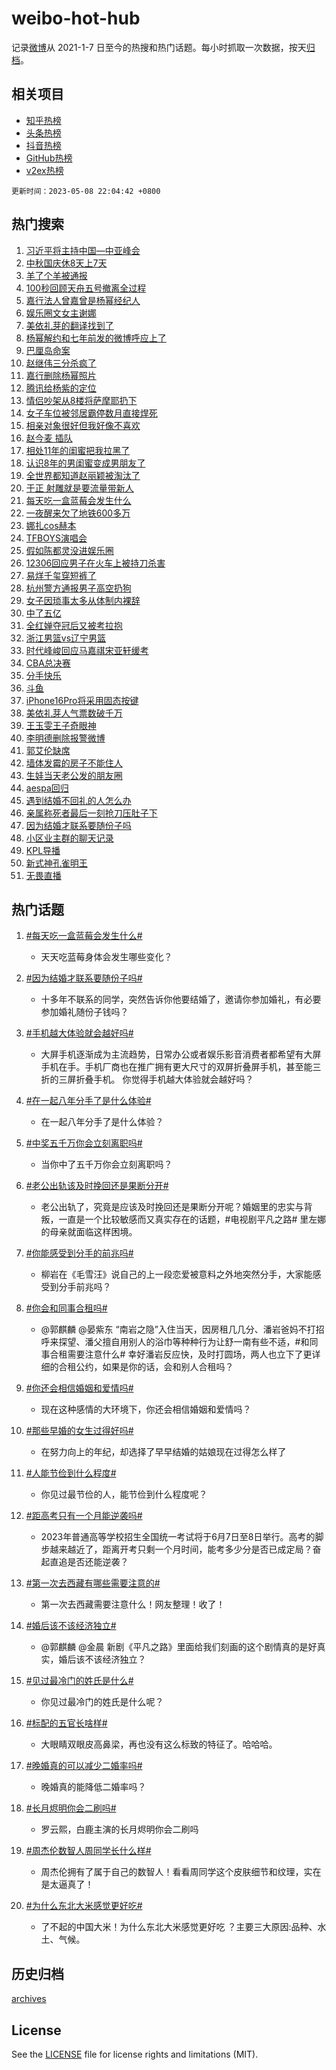 # weibo-hot-hub

记录[微博](https://www.weibo.com)从 2021-1-7 日至今的热搜和热门话题。每小时抓取一次数据，按天[归档](archives)。

## 相关项目

- [知乎热榜](https://github.com/lonnyzhang423/zhihu-hot-hub)
- [头条热榜](https://github.com/lonnyzhang423/toutiao-hot-hub)
- [抖音热榜](https://github.com/lonnyzhang423/douyin-hot-hub)
- [GitHub热榜](https://github.com/lonnyzhang423/github-hot-hub)
- [v2ex热榜](https://github.com/lonnyzhang423/v2ex-hot-hub)


`更新时间：2023-05-08 22:04:42 +0800`

## 热门搜索

1. [习近平将主持中国—中亚峰会](https://m.weibo.cn/search?containerid=100103type%3D1%26t%3D10%26q%3D%23%E4%B9%A0%E8%BF%91%E5%B9%B3%E5%B0%86%E4%B8%BB%E6%8C%81%E4%B8%AD%E5%9B%BD%E2%80%94%E4%B8%AD%E4%BA%9A%E5%B3%B0%E4%BC%9A%23&stream_entry_id=51&isnewpage=1&extparam=seat%3D1%26cate%3D10103%26pos%3D0%26stream_entry_id%3D51%26filter_type%3Drealtimehot%26c_type%3D51%26dgr%3D0%26display_time%3D1683554680%26pre_seqid%3D168355468048202718848&luicode=10000011&lfid=106003type%253D25%2526t%253D3%2526disable_hot%253D1%2526filter_type%253Drealtimehot)
1. [中秋国庆休8天上7天](https://m.weibo.cn/search?containerid=100103type%3D1%26t%3D10%26q%3D%23%E4%B8%AD%E7%A7%8B%E5%9B%BD%E5%BA%86%E4%BC%918%E5%A4%A9%E4%B8%8A7%E5%A4%A9%23&stream_entry_id=31&isnewpage=1&extparam=seat%3D1%26pos%3D0%26dgr%3D0%26filter_type%3Drealtimehot%26c_type%3D31%26q%3D%2523%25E4%25B8%25AD%25E7%25A7%258B%25E5%259B%25BD%25E5%25BA%2586%25E4%25BC%25918%25E5%25A4%25A9%25E4%25B8%258A7%25E5%25A4%25A9%2523%26cate%3D5001%26band_rank%3D1%26stream_entry_id%3D31%26lcate%3D5001%26realpos%3D1%26flag%3D2%26display_time%3D1683554680%26pre_seqid%3D168355468048202718848&luicode=10000011&lfid=106003type%253D25%2526t%253D3%2526disable_hot%253D1%2526filter_type%253Drealtimehot)
1. [羊了个羊被通报](https://m.weibo.cn/search?containerid=100103type%3D1%26t%3D10%26q%3D%23%E7%BE%8A%E4%BA%86%E4%B8%AA%E7%BE%8A%E8%A2%AB%E9%80%9A%E6%8A%A5%23&stream_entry_id=31&isnewpage=1&extparam=seat%3D1%26pos%3D1%26dgr%3D0%26filter_type%3Drealtimehot%26c_type%3D31%26q%3D%2523%25E7%25BE%258A%25E4%25BA%2586%25E4%25B8%25AA%25E7%25BE%258A%25E8%25A2%25AB%25E9%2580%259A%25E6%258A%25A5%2523%26cate%3D5001%26band_rank%3D2%26stream_entry_id%3D31%26lcate%3D5001%26realpos%3D2%26flag%3D2%26display_time%3D1683554680%26pre_seqid%3D168355468048202718848&luicode=10000011&lfid=106003type%253D25%2526t%253D3%2526disable_hot%253D1%2526filter_type%253Drealtimehot)
1. [100秒回顾天舟五号撤离全过程](https://m.weibo.cn/search?containerid=100103type%3D1%26t%3D10%26q%3D%23100%E7%A7%92%E5%9B%9E%E9%A1%BE%E5%A4%A9%E8%88%9F%E4%BA%94%E5%8F%B7%E6%92%A4%E7%A6%BB%E5%85%A8%E8%BF%87%E7%A8%8B%23&stream_entry_id=31&isnewpage=1&extparam=seat%3D1%26pos%3D2%26dgr%3D0%26filter_type%3Drealtimehot%26c_type%3D31%26q%3D%2523100%25E7%25A7%2592%25E5%259B%259E%25E9%25A1%25BE%25E5%25A4%25A9%25E8%2588%259F%25E4%25BA%2594%25E5%258F%25B7%25E6%2592%25A4%25E7%25A6%25BB%25E5%2585%25A8%25E8%25BF%2587%25E7%25A8%258B%2523%26cate%3D5001%26band_rank%3D3%26stream_entry_id%3D31%26lcate%3D5001%26realpos%3D3%26flag%3D0%26display_time%3D1683554680%26pre_seqid%3D168355468048202718848&luicode=10000011&lfid=106003type%253D25%2526t%253D3%2526disable_hot%253D1%2526filter_type%253Drealtimehot)
1. [嘉行法人曾嘉曾是杨幂经纪人](https://m.weibo.cn/search?containerid=100103type%3D1%26t%3D10%26q%3D%23%E5%98%89%E8%A1%8C%E6%B3%95%E4%BA%BA%E6%9B%BE%E5%98%89%E6%9B%BE%E6%98%AF%E6%9D%A8%E5%B9%82%E7%BB%8F%E7%BA%AA%E4%BA%BA%23&stream_entry_id=31&isnewpage=1&extparam=seat%3D1%26pos%3D3%26dgr%3D0%26filter_type%3Drealtimehot%26c_type%3D31%26q%3D%2523%25E5%2598%2589%25E8%25A1%258C%25E6%25B3%2595%25E4%25BA%25BA%25E6%259B%25BE%25E5%2598%2589%25E6%259B%25BE%25E6%2598%25AF%25E6%259D%25A8%25E5%25B9%2582%25E7%25BB%258F%25E7%25BA%25AA%25E4%25BA%25BA%2523%26cate%3D5001%26band_rank%3D4%26stream_entry_id%3D31%26lcate%3D5001%26realpos%3D4%26flag%3D1%26display_time%3D1683554680%26pre_seqid%3D168355468048202718848&luicode=10000011&lfid=106003type%253D25%2526t%253D3%2526disable_hot%253D1%2526filter_type%253Drealtimehot)
1. [娱乐圈文女主谢娜](https://m.weibo.cn/search?containerid=100103type%3D1%26t%3D10%26q%3D%23%E5%A8%B1%E4%B9%90%E5%9C%88%E6%96%87%E5%A5%B3%E4%B8%BB%E8%B0%A2%E5%A8%9C%23&stream_entry_id=31&isnewpage=1&extparam=seat%3D1%26pos%3D4%26dgr%3D0%26filter_type%3Drealtimehot%26c_type%3D31%26q%3D%2523%25E5%25A8%25B1%25E4%25B9%2590%25E5%259C%2588%25E6%2596%2587%25E5%25A5%25B3%25E4%25B8%25BB%25E8%25B0%25A2%25E5%25A8%259C%2523%26cate%3D5001%26band_rank%3D5%26stream_entry_id%3D31%26lcate%3D5001%26realpos%3D5%26flag%3D1%26display_time%3D1683554680%26pre_seqid%3D168355468048202718848&luicode=10000011&lfid=106003type%253D25%2526t%253D3%2526disable_hot%253D1%2526filter_type%253Drealtimehot)
1. [美依礼芽的翻译找到了](https://m.weibo.cn/search?containerid=100103type%3D1%26t%3D10%26q%3D%23%E7%BE%8E%E4%BE%9D%E7%A4%BC%E8%8A%BD%E7%9A%84%E7%BF%BB%E8%AF%91%E6%89%BE%E5%88%B0%E4%BA%86%23&stream_entry_id=31&isnewpage=1&extparam=seat%3D1%26pos%3D5%26dgr%3D0%26filter_type%3Drealtimehot%26c_type%3D31%26q%3D%2523%25E7%25BE%258E%25E4%25BE%259D%25E7%25A4%25BC%25E8%258A%25BD%25E7%259A%2584%25E7%25BF%25BB%25E8%25AF%2591%25E6%2589%25BE%25E5%2588%25B0%25E4%25BA%2586%2523%26cate%3D5001%26band_rank%3D6%26stream_entry_id%3D31%26lcate%3D5001%26realpos%3D6%26flag%3D2%26display_time%3D1683554680%26pre_seqid%3D168355468048202718848&luicode=10000011&lfid=106003type%253D25%2526t%253D3%2526disable_hot%253D1%2526filter_type%253Drealtimehot)
1. [杨幂解约和七年前发的微博呼应上了](https://m.weibo.cn/search?containerid=100103type%3D1%26t%3D10%26q%3D%23%E6%9D%A8%E5%B9%82%E8%A7%A3%E7%BA%A6%E5%92%8C%E4%B8%83%E5%B9%B4%E5%89%8D%E5%8F%91%E7%9A%84%E5%BE%AE%E5%8D%9A%E5%91%BC%E5%BA%94%E4%B8%8A%E4%BA%86%23&stream_entry_id=31&isnewpage=1&extparam=seat%3D1%26pos%3D6%26dgr%3D0%26filter_type%3Drealtimehot%26c_type%3D31%26q%3D%2523%25E6%259D%25A8%25E5%25B9%2582%25E8%25A7%25A3%25E7%25BA%25A6%25E5%2592%258C%25E4%25B8%2583%25E5%25B9%25B4%25E5%2589%258D%25E5%258F%2591%25E7%259A%2584%25E5%25BE%25AE%25E5%258D%259A%25E5%2591%25BC%25E5%25BA%2594%25E4%25B8%258A%25E4%25BA%2586%2523%26cate%3D5001%26band_rank%3D7%26stream_entry_id%3D31%26lcate%3D5001%26realpos%3D7%26flag%3D16%26display_time%3D1683554680%26pre_seqid%3D168355468048202718848&luicode=10000011&lfid=106003type%253D25%2526t%253D3%2526disable_hot%253D1%2526filter_type%253Drealtimehot)
1. [巴厘岛命案](https://m.weibo.cn/search?containerid=100103type%3D1%26t%3D10%26q%3D%E5%B7%B4%E5%8E%98%E5%B2%9B%E5%91%BD%E6%A1%88&stream_entry_id=31&isnewpage=1&extparam=seat%3D1%26pos%3D7%26dgr%3D0%26filter_type%3Drealtimehot%26c_type%3D31%26q%3D%25E5%25B7%25B4%25E5%258E%2598%25E5%25B2%259B%25E5%2591%25BD%25E6%25A1%2588%26cate%3D5001%26band_rank%3D8%26stream_entry_id%3D31%26lcate%3D5001%26realpos%3D8%26flag%3D0%26display_time%3D1683554680%26pre_seqid%3D168355468048202718848&luicode=10000011&lfid=106003type%253D25%2526t%253D3%2526disable_hot%253D1%2526filter_type%253Drealtimehot)
1. [赵继伟三分杀疯了](https://m.weibo.cn/search?containerid=100103type%3D1%26t%3D10%26q%3D%E8%B5%B5%E7%BB%A7%E4%BC%9F%E4%B8%89%E5%88%86%E6%9D%80%E7%96%AF%E4%BA%86&stream_entry_id=31&isnewpage=1&extparam=seat%3D1%26pos%3D8%26dgr%3D0%26filter_type%3Drealtimehot%26c_type%3D31%26q%3D%25E8%25B5%25B5%25E7%25BB%25A7%25E4%25BC%259F%25E4%25B8%2589%25E5%2588%2586%25E6%259D%2580%25E7%2596%25AF%25E4%25BA%2586%26cate%3D5001%26band_rank%3D9%26stream_entry_id%3D31%26lcate%3D5001%26realpos%3D9%26flag%3D1%26display_time%3D1683554680%26pre_seqid%3D168355468048202718848&luicode=10000011&lfid=106003type%253D25%2526t%253D3%2526disable_hot%253D1%2526filter_type%253Drealtimehot)
1. [嘉行删除杨幂照片](https://m.weibo.cn/search?containerid=100103type%3D1%26t%3D10%26q%3D%23%E5%98%89%E8%A1%8C%E5%88%A0%E9%99%A4%E6%9D%A8%E5%B9%82%E7%85%A7%E7%89%87%23&stream_entry_id=31&isnewpage=1&extparam=seat%3D1%26pos%3D9%26dgr%3D0%26filter_type%3Drealtimehot%26c_type%3D31%26q%3D%2523%25E5%2598%2589%25E8%25A1%258C%25E5%2588%25A0%25E9%2599%25A4%25E6%259D%25A8%25E5%25B9%2582%25E7%2585%25A7%25E7%2589%2587%2523%26cate%3D5001%26band_rank%3D10%26stream_entry_id%3D31%26lcate%3D5001%26realpos%3D10%26flag%3D2%26display_time%3D1683554680%26pre_seqid%3D168355468048202718848&luicode=10000011&lfid=106003type%253D25%2526t%253D3%2526disable_hot%253D1%2526filter_type%253Drealtimehot)
1. [腾讯给杨紫的定位](https://m.weibo.cn/search?containerid=100103type%3D1%26t%3D10%26q%3D%23%E8%85%BE%E8%AE%AF%E7%BB%99%E6%9D%A8%E7%B4%AB%E7%9A%84%E5%AE%9A%E4%BD%8D%23&stream_entry_id=31&isnewpage=1&extparam=seat%3D1%26pos%3D10%26dgr%3D0%26filter_type%3Drealtimehot%26c_type%3D31%26q%3D%2523%25E8%2585%25BE%25E8%25AE%25AF%25E7%25BB%2599%25E6%259D%25A8%25E7%25B4%25AB%25E7%259A%2584%25E5%25AE%259A%25E4%25BD%258D%2523%26cate%3D5001%26band_rank%3D11%26stream_entry_id%3D31%26lcate%3D5001%26realpos%3D11%26flag%3D2%26display_time%3D1683554680%26pre_seqid%3D168355468048202718848&luicode=10000011&lfid=106003type%253D25%2526t%253D3%2526disable_hot%253D1%2526filter_type%253Drealtimehot)
1. [情侣吵架从8楼将萨摩耶扔下](https://m.weibo.cn/search?containerid=100103type%3D1%26t%3D10%26q%3D%23%E6%83%85%E4%BE%A3%E5%90%B5%E6%9E%B6%E4%BB%8E8%E6%A5%BC%E5%B0%86%E8%90%A8%E6%91%A9%E8%80%B6%E6%89%94%E4%B8%8B%23&stream_entry_id=31&isnewpage=1&extparam=seat%3D1%26pos%3D11%26dgr%3D0%26filter_type%3Drealtimehot%26c_type%3D31%26q%3D%2523%25E6%2583%2585%25E4%25BE%25A3%25E5%2590%25B5%25E6%259E%25B6%25E4%25BB%258E8%25E6%25A5%25BC%25E5%25B0%2586%25E8%2590%25A8%25E6%2591%25A9%25E8%2580%25B6%25E6%2589%2594%25E4%25B8%258B%2523%26cate%3D5001%26band_rank%3D12%26stream_entry_id%3D31%26lcate%3D5001%26realpos%3D12%26flag%3D0%26display_time%3D1683554680%26pre_seqid%3D168355468048202718848&luicode=10000011&lfid=106003type%253D25%2526t%253D3%2526disable_hot%253D1%2526filter_type%253Drealtimehot)
1. [女子车位被邻居霸停数月直接焊死](https://m.weibo.cn/search?containerid=100103type%3D1%26t%3D10%26q%3D%23%E5%A5%B3%E5%AD%90%E8%BD%A6%E4%BD%8D%E8%A2%AB%E9%82%BB%E5%B1%85%E9%9C%B8%E5%81%9C%E6%95%B0%E6%9C%88%E7%9B%B4%E6%8E%A5%E7%84%8A%E6%AD%BB%23&stream_entry_id=31&isnewpage=1&extparam=seat%3D1%26pos%3D12%26dgr%3D0%26filter_type%3Drealtimehot%26c_type%3D31%26q%3D%2523%25E5%25A5%25B3%25E5%25AD%2590%25E8%25BD%25A6%25E4%25BD%258D%25E8%25A2%25AB%25E9%2582%25BB%25E5%25B1%2585%25E9%259C%25B8%25E5%2581%259C%25E6%2595%25B0%25E6%259C%2588%25E7%259B%25B4%25E6%258E%25A5%25E7%2584%258A%25E6%25AD%25BB%2523%26cate%3D5001%26band_rank%3D13%26stream_entry_id%3D31%26lcate%3D5001%26realpos%3D13%26flag%3D1%26display_time%3D1683554680%26pre_seqid%3D168355468048202718848&luicode=10000011&lfid=106003type%253D25%2526t%253D3%2526disable_hot%253D1%2526filter_type%253Drealtimehot)
1. [相亲对象很好但我好像不喜欢](https://m.weibo.cn/search?containerid=100103type%3D1%26t%3D10%26q%3D%23%E7%9B%B8%E4%BA%B2%E5%AF%B9%E8%B1%A1%E5%BE%88%E5%A5%BD%E4%BD%86%E6%88%91%E5%A5%BD%E5%83%8F%E4%B8%8D%E5%96%9C%E6%AC%A2%23&stream_entry_id=31&isnewpage=1&extparam=seat%3D1%26pos%3D13%26dgr%3D0%26filter_type%3Drealtimehot%26c_type%3D31%26q%3D%2523%25E7%259B%25B8%25E4%25BA%25B2%25E5%25AF%25B9%25E8%25B1%25A1%25E5%25BE%2588%25E5%25A5%25BD%25E4%25BD%2586%25E6%2588%2591%25E5%25A5%25BD%25E5%2583%258F%25E4%25B8%258D%25E5%2596%259C%25E6%25AC%25A2%2523%26cate%3D5001%26band_rank%3D14%26stream_entry_id%3D31%26lcate%3D5001%26realpos%3D14%26flag%3D1%26display_time%3D1683554680%26pre_seqid%3D168355468048202718848&luicode=10000011&lfid=106003type%253D25%2526t%253D3%2526disable_hot%253D1%2526filter_type%253Drealtimehot)
1. [赵今麦 插队](https://m.weibo.cn/search?containerid=100103type%3D1%26t%3D10%26q%3D%E8%B5%B5%E4%BB%8A%E9%BA%A6+%E6%8F%92%E9%98%9F&stream_entry_id=31&isnewpage=1&extparam=seat%3D1%26pos%3D14%26dgr%3D0%26filter_type%3Drealtimehot%26c_type%3D31%26q%3D%25E8%25B5%25B5%25E4%25BB%258A%25E9%25BA%25A6%2520%25E6%258F%2592%25E9%2598%259F%26cate%3D5001%26band_rank%3D15%26stream_entry_id%3D31%26lcate%3D5001%26realpos%3D15%26flag%3D0%26display_time%3D1683554680%26pre_seqid%3D168355468048202718848&luicode=10000011&lfid=106003type%253D25%2526t%253D3%2526disable_hot%253D1%2526filter_type%253Drealtimehot)
1. [相处11年的闺蜜把我拉黑了](https://m.weibo.cn/search?containerid=100103type%3D1%26t%3D10%26q%3D%23%E7%9B%B8%E5%A4%8411%E5%B9%B4%E7%9A%84%E9%97%BA%E8%9C%9C%E6%8A%8A%E6%88%91%E6%8B%89%E9%BB%91%E4%BA%86%23&stream_entry_id=31&isnewpage=1&extparam=seat%3D1%26pos%3D15%26dgr%3D0%26filter_type%3Drealtimehot%26c_type%3D31%26q%3D%2523%25E7%259B%25B8%25E5%25A4%258411%25E5%25B9%25B4%25E7%259A%2584%25E9%2597%25BA%25E8%259C%259C%25E6%258A%258A%25E6%2588%2591%25E6%258B%2589%25E9%25BB%2591%25E4%25BA%2586%2523%26cate%3D5001%26band_rank%3D16%26stream_entry_id%3D31%26lcate%3D5001%26realpos%3D16%26flag%3D0%26display_time%3D1683554680%26pre_seqid%3D168355468048202718848&luicode=10000011&lfid=106003type%253D25%2526t%253D3%2526disable_hot%253D1%2526filter_type%253Drealtimehot)
1. [认识8年的男闺蜜变成男朋友了](https://m.weibo.cn/search?containerid=100103type%3D1%26t%3D10%26q%3D%23%E8%AE%A4%E8%AF%868%E5%B9%B4%E7%9A%84%E7%94%B7%E9%97%BA%E8%9C%9C%E5%8F%98%E6%88%90%E7%94%B7%E6%9C%8B%E5%8F%8B%E4%BA%86%23&stream_entry_id=31&isnewpage=1&extparam=seat%3D1%26pos%3D16%26dgr%3D0%26filter_type%3Drealtimehot%26c_type%3D31%26q%3D%2523%25E8%25AE%25A4%25E8%25AF%25868%25E5%25B9%25B4%25E7%259A%2584%25E7%2594%25B7%25E9%2597%25BA%25E8%259C%259C%25E5%258F%2598%25E6%2588%2590%25E7%2594%25B7%25E6%259C%258B%25E5%258F%258B%25E4%25BA%2586%2523%26cate%3D5001%26band_rank%3D17%26stream_entry_id%3D31%26lcate%3D5001%26realpos%3D17%26flag%3D1%26display_time%3D1683554680%26pre_seqid%3D168355468048202718848&luicode=10000011&lfid=106003type%253D25%2526t%253D3%2526disable_hot%253D1%2526filter_type%253Drealtimehot)
1. [全世界都知道赵丽颖被淘汰了](https://m.weibo.cn/search?containerid=100103type%3D1%26t%3D10%26q%3D%23%E5%85%A8%E4%B8%96%E7%95%8C%E9%83%BD%E7%9F%A5%E9%81%93%E8%B5%B5%E4%B8%BD%E9%A2%96%E8%A2%AB%E6%B7%98%E6%B1%B0%E4%BA%86%23&stream_entry_id=31&isnewpage=1&extparam=seat%3D1%26pos%3D17%26dgr%3D0%26filter_type%3Drealtimehot%26c_type%3D31%26q%3D%2523%25E5%2585%25A8%25E4%25B8%2596%25E7%2595%258C%25E9%2583%25BD%25E7%259F%25A5%25E9%2581%2593%25E8%25B5%25B5%25E4%25B8%25BD%25E9%25A2%2596%25E8%25A2%25AB%25E6%25B7%2598%25E6%25B1%25B0%25E4%25BA%2586%2523%26cate%3D5001%26band_rank%3D18%26stream_entry_id%3D31%26lcate%3D5001%26realpos%3D18%26flag%3D0%26display_time%3D1683554680%26pre_seqid%3D168355468048202718848&luicode=10000011&lfid=106003type%253D25%2526t%253D3%2526disable_hot%253D1%2526filter_type%253Drealtimehot)
1. [于正 射雕就是要流量带新人](https://m.weibo.cn/search?containerid=100103type%3D1%26t%3D10%26q%3D%E4%BA%8E%E6%AD%A3+%E5%B0%84%E9%9B%95%E5%B0%B1%E6%98%AF%E8%A6%81%E6%B5%81%E9%87%8F%E5%B8%A6%E6%96%B0%E4%BA%BA&stream_entry_id=31&isnewpage=1&extparam=seat%3D1%26pos%3D18%26dgr%3D0%26filter_type%3Drealtimehot%26c_type%3D31%26q%3D%25E4%25BA%258E%25E6%25AD%25A3%2520%25E5%25B0%2584%25E9%259B%2595%25E5%25B0%25B1%25E6%2598%25AF%25E8%25A6%2581%25E6%25B5%2581%25E9%2587%258F%25E5%25B8%25A6%25E6%2596%25B0%25E4%25BA%25BA%26cate%3D5001%26band_rank%3D19%26stream_entry_id%3D31%26lcate%3D5001%26realpos%3D19%26flag%3D0%26display_time%3D1683554680%26pre_seqid%3D168355468048202718848&luicode=10000011&lfid=106003type%253D25%2526t%253D3%2526disable_hot%253D1%2526filter_type%253Drealtimehot)
1. [每天吃一盒蓝莓会发生什么](https://m.weibo.cn/search?containerid=100103type%3D1%26t%3D10%26q%3D%23%E6%AF%8F%E5%A4%A9%E5%90%83%E4%B8%80%E7%9B%92%E8%93%9D%E8%8E%93%E4%BC%9A%E5%8F%91%E7%94%9F%E4%BB%80%E4%B9%88%23&stream_entry_id=31&isnewpage=1&extparam=seat%3D1%26pos%3D19%26dgr%3D0%26filter_type%3Drealtimehot%26c_type%3D31%26q%3D%2523%25E6%25AF%258F%25E5%25A4%25A9%25E5%2590%2583%25E4%25B8%2580%25E7%259B%2592%25E8%2593%259D%25E8%258E%2593%25E4%25BC%259A%25E5%258F%2591%25E7%2594%259F%25E4%25BB%2580%25E4%25B9%2588%2523%26cate%3D5001%26band_rank%3D20%26stream_entry_id%3D31%26lcate%3D5001%26realpos%3D20%26flag%3D0%26display_time%3D1683554680%26pre_seqid%3D168355468048202718848&luicode=10000011&lfid=106003type%253D25%2526t%253D3%2526disable_hot%253D1%2526filter_type%253Drealtimehot)
1. [一夜醒来欠了地铁600多万](https://m.weibo.cn/search?containerid=100103type%3D1%26t%3D10%26q%3D%23%E4%B8%80%E5%A4%9C%E9%86%92%E6%9D%A5%E6%AC%A0%E4%BA%86%E5%9C%B0%E9%93%81600%E5%A4%9A%E4%B8%87%23&stream_entry_id=31&isnewpage=1&extparam=seat%3D1%26pos%3D20%26dgr%3D0%26filter_type%3Drealtimehot%26c_type%3D31%26q%3D%2523%25E4%25B8%2580%25E5%25A4%259C%25E9%2586%2592%25E6%259D%25A5%25E6%25AC%25A0%25E4%25BA%2586%25E5%259C%25B0%25E9%2593%2581600%25E5%25A4%259A%25E4%25B8%2587%2523%26cate%3D5001%26band_rank%3D21%26stream_entry_id%3D31%26lcate%3D5001%26realpos%3D21%26flag%3D1%26display_time%3D1683554680%26pre_seqid%3D168355468048202718848&luicode=10000011&lfid=106003type%253D25%2526t%253D3%2526disable_hot%253D1%2526filter_type%253Drealtimehot)
1. [娜扎cos赫本](https://m.weibo.cn/search?containerid=100103type%3D1%26t%3D10%26q%3D%23%E5%A8%9C%E6%89%8Ecos%E8%B5%AB%E6%9C%AC%23&stream_entry_id=31&isnewpage=1&extparam=seat%3D1%26pos%3D21%26dgr%3D0%26filter_type%3Drealtimehot%26c_type%3D31%26q%3D%2523%25E5%25A8%259C%25E6%2589%258Ecos%25E8%25B5%25AB%25E6%259C%25AC%2523%26cate%3D5001%26band_rank%3D22%26stream_entry_id%3D31%26lcate%3D5001%26realpos%3D22%26flag%3D1%26display_time%3D1683554680%26pre_seqid%3D168355468048202718848&luicode=10000011&lfid=106003type%253D25%2526t%253D3%2526disable_hot%253D1%2526filter_type%253Drealtimehot)
1. [TFBOYS演唱会](https://m.weibo.cn/search?containerid=100103type%3D1%26t%3D10%26q%3DTFBOYS%E6%BC%94%E5%94%B1%E4%BC%9A&stream_entry_id=31&isnewpage=1&extparam=seat%3D1%26pos%3D22%26dgr%3D0%26filter_type%3Drealtimehot%26c_type%3D31%26q%3DTFBOYS%25E6%25BC%2594%25E5%2594%25B1%25E4%25BC%259A%26cate%3D5001%26band_rank%3D23%26stream_entry_id%3D31%26lcate%3D5001%26realpos%3D23%26flag%3D0%26display_time%3D1683554680%26pre_seqid%3D168355468048202718848&luicode=10000011&lfid=106003type%253D25%2526t%253D3%2526disable_hot%253D1%2526filter_type%253Drealtimehot)
1. [假如陈都灵没进娱乐圈](https://m.weibo.cn/search?containerid=100103type%3D1%26t%3D10%26q%3D%23%E5%81%87%E5%A6%82%E9%99%88%E9%83%BD%E7%81%B5%E6%B2%A1%E8%BF%9B%E5%A8%B1%E4%B9%90%E5%9C%88%23&stream_entry_id=31&isnewpage=1&extparam=seat%3D1%26pos%3D23%26dgr%3D0%26filter_type%3Drealtimehot%26c_type%3D31%26q%3D%2523%25E5%2581%2587%25E5%25A6%2582%25E9%2599%2588%25E9%2583%25BD%25E7%2581%25B5%25E6%25B2%25A1%25E8%25BF%259B%25E5%25A8%25B1%25E4%25B9%2590%25E5%259C%2588%2523%26cate%3D5001%26band_rank%3D24%26stream_entry_id%3D31%26lcate%3D5001%26realpos%3D24%26flag%3D1%26display_time%3D1683554680%26pre_seqid%3D168355468048202718848&luicode=10000011&lfid=106003type%253D25%2526t%253D3%2526disable_hot%253D1%2526filter_type%253Drealtimehot)
1. [12306回应男子在火车上被持刀杀害](https://m.weibo.cn/search?containerid=100103type%3D1%26t%3D10%26q%3D%2312306%E5%9B%9E%E5%BA%94%E7%94%B7%E5%AD%90%E5%9C%A8%E7%81%AB%E8%BD%A6%E4%B8%8A%E8%A2%AB%E6%8C%81%E5%88%80%E6%9D%80%E5%AE%B3%23&stream_entry_id=31&isnewpage=1&extparam=seat%3D1%26pos%3D24%26dgr%3D0%26filter_type%3Drealtimehot%26c_type%3D31%26q%3D%252312306%25E5%259B%259E%25E5%25BA%2594%25E7%2594%25B7%25E5%25AD%2590%25E5%259C%25A8%25E7%2581%25AB%25E8%25BD%25A6%25E4%25B8%258A%25E8%25A2%25AB%25E6%258C%2581%25E5%2588%2580%25E6%259D%2580%25E5%25AE%25B3%2523%26cate%3D5001%26band_rank%3D25%26stream_entry_id%3D31%26lcate%3D5001%26realpos%3D25%26flag%3D0%26display_time%3D1683554680%26pre_seqid%3D168355468048202718848&luicode=10000011&lfid=106003type%253D25%2526t%253D3%2526disable_hot%253D1%2526filter_type%253Drealtimehot)
1. [易烊千玺穿短裤了](https://m.weibo.cn/search?containerid=100103type%3D1%26t%3D10%26q%3D%23%E6%98%93%E7%83%8A%E5%8D%83%E7%8E%BA%E7%A9%BF%E7%9F%AD%E8%A3%A4%E4%BA%86%23&stream_entry_id=31&isnewpage=1&extparam=seat%3D1%26pos%3D25%26dgr%3D0%26filter_type%3Drealtimehot%26c_type%3D31%26q%3D%2523%25E6%2598%2593%25E7%2583%258A%25E5%258D%2583%25E7%258E%25BA%25E7%25A9%25BF%25E7%259F%25AD%25E8%25A3%25A4%25E4%25BA%2586%2523%26cate%3D5001%26band_rank%3D26%26stream_entry_id%3D31%26lcate%3D5001%26realpos%3D26%26flag%3D0%26display_time%3D1683554680%26pre_seqid%3D168355468048202718848&luicode=10000011&lfid=106003type%253D25%2526t%253D3%2526disable_hot%253D1%2526filter_type%253Drealtimehot)
1. [杭州警方通报男子高空扔狗](https://m.weibo.cn/search?containerid=100103type%3D1%26t%3D10%26q%3D%23%E6%9D%AD%E5%B7%9E%E8%AD%A6%E6%96%B9%E9%80%9A%E6%8A%A5%E7%94%B7%E5%AD%90%E9%AB%98%E7%A9%BA%E6%89%94%E7%8B%97%23&stream_entry_id=31&isnewpage=1&extparam=seat%3D1%26pos%3D26%26dgr%3D0%26filter_type%3Drealtimehot%26c_type%3D31%26q%3D%2523%25E6%259D%25AD%25E5%25B7%259E%25E8%25AD%25A6%25E6%2596%25B9%25E9%2580%259A%25E6%258A%25A5%25E7%2594%25B7%25E5%25AD%2590%25E9%25AB%2598%25E7%25A9%25BA%25E6%2589%2594%25E7%258B%2597%2523%26cate%3D5001%26band_rank%3D27%26stream_entry_id%3D31%26lcate%3D5001%26realpos%3D27%26flag%3D1%26display_time%3D1683554680%26pre_seqid%3D168355468048202718848&luicode=10000011&lfid=106003type%253D25%2526t%253D3%2526disable_hot%253D1%2526filter_type%253Drealtimehot)
1. [女子因琐事太多从体制内裸辞](https://m.weibo.cn/search?containerid=100103type%3D1%26t%3D10%26q%3D%23%E5%A5%B3%E5%AD%90%E5%9B%A0%E7%90%90%E4%BA%8B%E5%A4%AA%E5%A4%9A%E4%BB%8E%E4%BD%93%E5%88%B6%E5%86%85%E8%A3%B8%E8%BE%9E%23&stream_entry_id=31&isnewpage=1&extparam=seat%3D1%26pos%3D27%26dgr%3D0%26filter_type%3Drealtimehot%26c_type%3D31%26q%3D%2523%25E5%25A5%25B3%25E5%25AD%2590%25E5%259B%25A0%25E7%2590%2590%25E4%25BA%258B%25E5%25A4%25AA%25E5%25A4%259A%25E4%25BB%258E%25E4%25BD%2593%25E5%2588%25B6%25E5%2586%2585%25E8%25A3%25B8%25E8%25BE%259E%2523%26cate%3D5001%26band_rank%3D28%26stream_entry_id%3D31%26lcate%3D5001%26realpos%3D28%26flag%3D1%26display_time%3D1683554680%26pre_seqid%3D168355468048202718848&luicode=10000011&lfid=106003type%253D25%2526t%253D3%2526disable_hot%253D1%2526filter_type%253Drealtimehot)
1. [中了五亿](https://m.weibo.cn/search?containerid=100103type%3D1%26t%3D10%26q%3D%23%E4%B8%AD%E4%BA%86%E4%BA%94%E4%BA%BF%23&stream_entry_id=31&isnewpage=1&extparam=seat%3D1%26pos%3D28%26dgr%3D0%26filter_type%3Drealtimehot%26c_type%3D31%26q%3D%2523%25E4%25B8%25AD%25E4%25BA%2586%25E4%25BA%2594%25E4%25BA%25BF%2523%26cate%3D5001%26band_rank%3D29%26stream_entry_id%3D31%26lcate%3D5001%26realpos%3D29%26flag%3D0%26display_time%3D1683554680%26pre_seqid%3D168355468048202718848&luicode=10000011&lfid=106003type%253D25%2526t%253D3%2526disable_hot%253D1%2526filter_type%253Drealtimehot)
1. [全红婵夺冠后又被考拉抱](https://m.weibo.cn/search?containerid=100103type%3D1%26t%3D10%26q%3D%23%E5%85%A8%E7%BA%A2%E5%A9%B5%E5%A4%BA%E5%86%A0%E5%90%8E%E5%8F%88%E8%A2%AB%E8%80%83%E6%8B%89%E6%8A%B1%23&stream_entry_id=31&isnewpage=1&extparam=seat%3D1%26pos%3D29%26dgr%3D0%26filter_type%3Drealtimehot%26c_type%3D31%26q%3D%2523%25E5%2585%25A8%25E7%25BA%25A2%25E5%25A9%25B5%25E5%25A4%25BA%25E5%2586%25A0%25E5%2590%258E%25E5%258F%2588%25E8%25A2%25AB%25E8%2580%2583%25E6%258B%2589%25E6%258A%25B1%2523%26cate%3D5001%26band_rank%3D30%26stream_entry_id%3D31%26lcate%3D5001%26realpos%3D30%26flag%3D0%26display_time%3D1683554680%26pre_seqid%3D168355468048202718848&luicode=10000011&lfid=106003type%253D25%2526t%253D3%2526disable_hot%253D1%2526filter_type%253Drealtimehot)
1. [浙江男篮vs辽宁男篮](https://m.weibo.cn/search?containerid=100103type%3D1%26t%3D10%26q%3D%23%E6%B5%99%E6%B1%9F%E7%94%B7%E7%AF%AEvs%E8%BE%BD%E5%AE%81%E7%94%B7%E7%AF%AE%23&stream_entry_id=31&isnewpage=1&extparam=seat%3D1%26pos%3D30%26dgr%3D0%26filter_type%3Drealtimehot%26c_type%3D31%26q%3D%2523%25E6%25B5%2599%25E6%25B1%259F%25E7%2594%25B7%25E7%25AF%25AEvs%25E8%25BE%25BD%25E5%25AE%2581%25E7%2594%25B7%25E7%25AF%25AE%2523%26cate%3D5001%26band_rank%3D31%26stream_entry_id%3D31%26lcate%3D5001%26realpos%3D31%26flag%3D0%26display_time%3D1683554680%26pre_seqid%3D168355468048202718848&luicode=10000011&lfid=106003type%253D25%2526t%253D3%2526disable_hot%253D1%2526filter_type%253Drealtimehot)
1. [时代峰峻回应马嘉祺宋亚轩缓考](https://m.weibo.cn/search?containerid=100103type%3D1%26t%3D10%26q%3D%23%E6%97%B6%E4%BB%A3%E5%B3%B0%E5%B3%BB%E5%9B%9E%E5%BA%94%E9%A9%AC%E5%98%89%E7%A5%BA%E5%AE%8B%E4%BA%9A%E8%BD%A9%E7%BC%93%E8%80%83%23&stream_entry_id=31&isnewpage=1&extparam=seat%3D1%26pos%3D31%26dgr%3D0%26filter_type%3Drealtimehot%26c_type%3D31%26q%3D%2523%25E6%2597%25B6%25E4%25BB%25A3%25E5%25B3%25B0%25E5%25B3%25BB%25E5%259B%259E%25E5%25BA%2594%25E9%25A9%25AC%25E5%2598%2589%25E7%25A5%25BA%25E5%25AE%258B%25E4%25BA%259A%25E8%25BD%25A9%25E7%25BC%2593%25E8%2580%2583%2523%26cate%3D5001%26band_rank%3D32%26stream_entry_id%3D31%26lcate%3D5001%26realpos%3D32%26flag%3D0%26display_time%3D1683554680%26pre_seqid%3D168355468048202718848&luicode=10000011&lfid=106003type%253D25%2526t%253D3%2526disable_hot%253D1%2526filter_type%253Drealtimehot)
1. [CBA总决赛](https://m.weibo.cn/search?containerid=100103type%3D1%26t%3D10%26q%3DCBA%E6%80%BB%E5%86%B3%E8%B5%9B&stream_entry_id=31&isnewpage=1&extparam=seat%3D1%26pos%3D32%26dgr%3D0%26filter_type%3Drealtimehot%26c_type%3D31%26q%3DCBA%25E6%2580%25BB%25E5%2586%25B3%25E8%25B5%259B%26cate%3D5001%26band_rank%3D33%26stream_entry_id%3D31%26lcate%3D5001%26realpos%3D33%26flag%3D0%26display_time%3D1683554680%26pre_seqid%3D168355468048202718848&luicode=10000011&lfid=106003type%253D25%2526t%253D3%2526disable_hot%253D1%2526filter_type%253Drealtimehot)
1. [分手快乐](https://m.weibo.cn/search?containerid=100103type%3D1%26t%3D10%26q%3D%E5%88%86%E6%89%8B%E5%BF%AB%E4%B9%90&stream_entry_id=31&isnewpage=1&extparam=seat%3D1%26pos%3D33%26dgr%3D0%26filter_type%3Drealtimehot%26c_type%3D31%26q%3D%25E5%2588%2586%25E6%2589%258B%25E5%25BF%25AB%25E4%25B9%2590%26cate%3D5001%26band_rank%3D34%26stream_entry_id%3D31%26lcate%3D5001%26realpos%3D34%26flag%3D0%26display_time%3D1683554680%26pre_seqid%3D168355468048202718848&luicode=10000011&lfid=106003type%253D25%2526t%253D3%2526disable_hot%253D1%2526filter_type%253Drealtimehot)
1. [斗鱼](https://m.weibo.cn/search?containerid=100103type%3D1%26t%3D10%26q%3D%E6%96%97%E9%B1%BC&stream_entry_id=31&isnewpage=1&extparam=seat%3D1%26pos%3D34%26dgr%3D0%26filter_type%3Drealtimehot%26c_type%3D31%26q%3D%25E6%2596%2597%25E9%25B1%25BC%26cate%3D5001%26band_rank%3D35%26stream_entry_id%3D31%26lcate%3D5001%26realpos%3D35%26flag%3D0%26display_time%3D1683554680%26pre_seqid%3D168355468048202718848&luicode=10000011&lfid=106003type%253D25%2526t%253D3%2526disable_hot%253D1%2526filter_type%253Drealtimehot)
1. [iPhone16Pro将采用固态按键](https://m.weibo.cn/search?containerid=100103type%3D1%26t%3D10%26q%3D%23iPhone16Pro%E5%B0%86%E9%87%87%E7%94%A8%E5%9B%BA%E6%80%81%E6%8C%89%E9%94%AE%23&stream_entry_id=31&isnewpage=1&extparam=seat%3D1%26pos%3D35%26dgr%3D0%26filter_type%3Drealtimehot%26c_type%3D31%26q%3D%2523iPhone16Pro%25E5%25B0%2586%25E9%2587%2587%25E7%2594%25A8%25E5%259B%25BA%25E6%2580%2581%25E6%258C%2589%25E9%2594%25AE%2523%26cate%3D5001%26band_rank%3D36%26stream_entry_id%3D31%26lcate%3D5001%26realpos%3D36%26flag%3D0%26display_time%3D1683554680%26pre_seqid%3D168355468048202718848&luicode=10000011&lfid=106003type%253D25%2526t%253D3%2526disable_hot%253D1%2526filter_type%253Drealtimehot)
1. [美依礼芽人气票数破千万](https://m.weibo.cn/search?containerid=100103type%3D1%26t%3D10%26q%3D%23%E7%BE%8E%E4%BE%9D%E7%A4%BC%E8%8A%BD%E4%BA%BA%E6%B0%94%E7%A5%A8%E6%95%B0%E7%A0%B4%E5%8D%83%E4%B8%87%23&stream_entry_id=31&isnewpage=1&extparam=seat%3D1%26pos%3D36%26dgr%3D0%26filter_type%3Drealtimehot%26c_type%3D31%26q%3D%2523%25E7%25BE%258E%25E4%25BE%259D%25E7%25A4%25BC%25E8%258A%25BD%25E4%25BA%25BA%25E6%25B0%2594%25E7%25A5%25A8%25E6%2595%25B0%25E7%25A0%25B4%25E5%258D%2583%25E4%25B8%2587%2523%26cate%3D5001%26band_rank%3D37%26stream_entry_id%3D31%26lcate%3D5001%26realpos%3D37%26flag%3D0%26display_time%3D1683554680%26pre_seqid%3D168355468048202718848&luicode=10000011&lfid=106003type%253D25%2526t%253D3%2526disable_hot%253D1%2526filter_type%253Drealtimehot)
1. [王玉雯王子奇眼神](https://m.weibo.cn/search?containerid=100103type%3D1%26t%3D10%26q%3D%E7%8E%8B%E7%8E%89%E9%9B%AF%E7%8E%8B%E5%AD%90%E5%A5%87%E7%9C%BC%E7%A5%9E&stream_entry_id=31&isnewpage=1&extparam=seat%3D1%26pos%3D37%26dgr%3D0%26filter_type%3Drealtimehot%26c_type%3D31%26q%3D%25E7%258E%258B%25E7%258E%2589%25E9%259B%25AF%25E7%258E%258B%25E5%25AD%2590%25E5%25A5%2587%25E7%259C%25BC%25E7%25A5%259E%26cate%3D5001%26band_rank%3D38%26stream_entry_id%3D31%26lcate%3D5001%26realpos%3D38%26flag%3D1%26display_time%3D1683554680%26pre_seqid%3D168355468048202718848&luicode=10000011&lfid=106003type%253D25%2526t%253D3%2526disable_hot%253D1%2526filter_type%253Drealtimehot)
1. [李明德删除报警微博](https://m.weibo.cn/search?containerid=100103type%3D1%26t%3D10%26q%3D%23%E6%9D%8E%E6%98%8E%E5%BE%B7%E5%88%A0%E9%99%A4%E6%8A%A5%E8%AD%A6%E5%BE%AE%E5%8D%9A%23&stream_entry_id=31&isnewpage=1&extparam=seat%3D1%26pos%3D38%26dgr%3D0%26filter_type%3Drealtimehot%26c_type%3D31%26q%3D%2523%25E6%259D%258E%25E6%2598%258E%25E5%25BE%25B7%25E5%2588%25A0%25E9%2599%25A4%25E6%258A%25A5%25E8%25AD%25A6%25E5%25BE%25AE%25E5%258D%259A%2523%26cate%3D5001%26band_rank%3D39%26stream_entry_id%3D31%26lcate%3D5001%26realpos%3D39%26flag%3D0%26display_time%3D1683554680%26pre_seqid%3D168355468048202718848&luicode=10000011&lfid=106003type%253D25%2526t%253D3%2526disable_hot%253D1%2526filter_type%253Drealtimehot)
1. [郭艾伦缺席](https://m.weibo.cn/search?containerid=100103type%3D1%26t%3D10%26q%3D%E9%83%AD%E8%89%BE%E4%BC%A6%E7%BC%BA%E5%B8%AD&stream_entry_id=31&isnewpage=1&extparam=seat%3D1%26pos%3D39%26dgr%3D0%26filter_type%3Drealtimehot%26c_type%3D31%26q%3D%25E9%2583%25AD%25E8%2589%25BE%25E4%25BC%25A6%25E7%25BC%25BA%25E5%25B8%25AD%26cate%3D5001%26band_rank%3D40%26stream_entry_id%3D31%26lcate%3D5001%26realpos%3D40%26flag%3D1%26display_time%3D1683554680%26pre_seqid%3D168355468048202718848&luicode=10000011&lfid=106003type%253D25%2526t%253D3%2526disable_hot%253D1%2526filter_type%253Drealtimehot)
1. [墙体发霉的房子不能住人](https://m.weibo.cn/search?containerid=100103type%3D1%26t%3D10%26q%3D%23%E5%A2%99%E4%BD%93%E5%8F%91%E9%9C%89%E7%9A%84%E6%88%BF%E5%AD%90%E4%B8%8D%E8%83%BD%E4%BD%8F%E4%BA%BA%23&stream_entry_id=31&isnewpage=1&extparam=seat%3D1%26pos%3D40%26dgr%3D0%26filter_type%3Drealtimehot%26c_type%3D31%26q%3D%2523%25E5%25A2%2599%25E4%25BD%2593%25E5%258F%2591%25E9%259C%2589%25E7%259A%2584%25E6%2588%25BF%25E5%25AD%2590%25E4%25B8%258D%25E8%2583%25BD%25E4%25BD%258F%25E4%25BA%25BA%2523%26cate%3D5001%26band_rank%3D41%26stream_entry_id%3D31%26lcate%3D5001%26realpos%3D41%26flag%3D0%26display_time%3D1683554680%26pre_seqid%3D168355468048202718848&luicode=10000011&lfid=106003type%253D25%2526t%253D3%2526disable_hot%253D1%2526filter_type%253Drealtimehot)
1. [生娃当天老公发的朋友圈](https://m.weibo.cn/search?containerid=100103type%3D1%26t%3D10%26q%3D%23%E7%94%9F%E5%A8%83%E5%BD%93%E5%A4%A9%E8%80%81%E5%85%AC%E5%8F%91%E7%9A%84%E6%9C%8B%E5%8F%8B%E5%9C%88%23&stream_entry_id=31&isnewpage=1&extparam=seat%3D1%26pos%3D41%26dgr%3D0%26filter_type%3Drealtimehot%26c_type%3D31%26q%3D%2523%25E7%2594%259F%25E5%25A8%2583%25E5%25BD%2593%25E5%25A4%25A9%25E8%2580%2581%25E5%2585%25AC%25E5%258F%2591%25E7%259A%2584%25E6%259C%258B%25E5%258F%258B%25E5%259C%2588%2523%26cate%3D5001%26band_rank%3D42%26stream_entry_id%3D31%26lcate%3D5001%26realpos%3D42%26flag%3D0%26display_time%3D1683554680%26pre_seqid%3D168355468048202718848&luicode=10000011&lfid=106003type%253D25%2526t%253D3%2526disable_hot%253D1%2526filter_type%253Drealtimehot)
1. [aespa回归](https://m.weibo.cn/search?containerid=100103type%3D1%26t%3D10%26q%3Daespa%E5%9B%9E%E5%BD%92&stream_entry_id=31&isnewpage=1&extparam=seat%3D1%26pos%3D42%26dgr%3D0%26filter_type%3Drealtimehot%26c_type%3D31%26q%3Daespa%25E5%259B%259E%25E5%25BD%2592%26cate%3D5001%26band_rank%3D43%26stream_entry_id%3D31%26lcate%3D5001%26realpos%3D43%26flag%3D0%26display_time%3D1683554680%26pre_seqid%3D168355468048202718848&luicode=10000011&lfid=106003type%253D25%2526t%253D3%2526disable_hot%253D1%2526filter_type%253Drealtimehot)
1. [遇到结婚不回礼的人怎么办](https://m.weibo.cn/search?containerid=100103type%3D1%26t%3D10%26q%3D%23%E9%81%87%E5%88%B0%E7%BB%93%E5%A9%9A%E4%B8%8D%E5%9B%9E%E7%A4%BC%E7%9A%84%E4%BA%BA%E6%80%8E%E4%B9%88%E5%8A%9E%23&stream_entry_id=31&isnewpage=1&extparam=seat%3D1%26pos%3D43%26dgr%3D0%26filter_type%3Drealtimehot%26c_type%3D31%26q%3D%2523%25E9%2581%2587%25E5%2588%25B0%25E7%25BB%2593%25E5%25A9%259A%25E4%25B8%258D%25E5%259B%259E%25E7%25A4%25BC%25E7%259A%2584%25E4%25BA%25BA%25E6%2580%258E%25E4%25B9%2588%25E5%258A%259E%2523%26cate%3D5001%26band_rank%3D44%26stream_entry_id%3D31%26lcate%3D5001%26realpos%3D44%26flag%3D1%26display_time%3D1683554680%26pre_seqid%3D168355468048202718848&luicode=10000011&lfid=106003type%253D25%2526t%253D3%2526disable_hot%253D1%2526filter_type%253Drealtimehot)
1. [亲属称死者最后一刻抢刀压肚子下](https://m.weibo.cn/search?containerid=100103type%3D1%26t%3D10%26q%3D%23%E4%BA%B2%E5%B1%9E%E7%A7%B0%E6%AD%BB%E8%80%85%E6%9C%80%E5%90%8E%E4%B8%80%E5%88%BB%E6%8A%A2%E5%88%80%E5%8E%8B%E8%82%9A%E5%AD%90%E4%B8%8B%23&stream_entry_id=31&isnewpage=1&extparam=seat%3D1%26pos%3D44%26dgr%3D0%26filter_type%3Drealtimehot%26c_type%3D31%26q%3D%2523%25E4%25BA%25B2%25E5%25B1%259E%25E7%25A7%25B0%25E6%25AD%25BB%25E8%2580%2585%25E6%259C%2580%25E5%2590%258E%25E4%25B8%2580%25E5%2588%25BB%25E6%258A%25A2%25E5%2588%2580%25E5%258E%258B%25E8%2582%259A%25E5%25AD%2590%25E4%25B8%258B%2523%26cate%3D5001%26band_rank%3D45%26stream_entry_id%3D31%26lcate%3D5001%26realpos%3D45%26flag%3D0%26display_time%3D1683554680%26pre_seqid%3D168355468048202718848&luicode=10000011&lfid=106003type%253D25%2526t%253D3%2526disable_hot%253D1%2526filter_type%253Drealtimehot)
1. [因为结婚才联系要随份子吗](https://m.weibo.cn/search?containerid=100103type%3D1%26t%3D10%26q%3D%23%E5%9B%A0%E4%B8%BA%E7%BB%93%E5%A9%9A%E6%89%8D%E8%81%94%E7%B3%BB%E8%A6%81%E9%9A%8F%E4%BB%BD%E5%AD%90%E5%90%97%23&stream_entry_id=31&isnewpage=1&extparam=seat%3D1%26pos%3D45%26dgr%3D0%26filter_type%3Drealtimehot%26c_type%3D31%26q%3D%2523%25E5%259B%25A0%25E4%25B8%25BA%25E7%25BB%2593%25E5%25A9%259A%25E6%2589%258D%25E8%2581%2594%25E7%25B3%25BB%25E8%25A6%2581%25E9%259A%258F%25E4%25BB%25BD%25E5%25AD%2590%25E5%2590%2597%2523%26cate%3D5001%26band_rank%3D46%26stream_entry_id%3D31%26lcate%3D5001%26realpos%3D46%26flag%3D0%26display_time%3D1683554680%26pre_seqid%3D168355468048202718848&luicode=10000011&lfid=106003type%253D25%2526t%253D3%2526disable_hot%253D1%2526filter_type%253Drealtimehot)
1. [小区业主群的聊天记录](https://m.weibo.cn/search?containerid=100103type%3D1%26t%3D10%26q%3D%E5%B0%8F%E5%8C%BA%E4%B8%9A%E4%B8%BB%E7%BE%A4%E7%9A%84%E8%81%8A%E5%A4%A9%E8%AE%B0%E5%BD%95&stream_entry_id=31&isnewpage=1&extparam=seat%3D1%26pos%3D46%26dgr%3D0%26filter_type%3Drealtimehot%26c_type%3D31%26q%3D%25E5%25B0%258F%25E5%258C%25BA%25E4%25B8%259A%25E4%25B8%25BB%25E7%25BE%25A4%25E7%259A%2584%25E8%2581%258A%25E5%25A4%25A9%25E8%25AE%25B0%25E5%25BD%2595%26cate%3D5001%26band_rank%3D47%26stream_entry_id%3D31%26lcate%3D5001%26realpos%3D47%26flag%3D0%26display_time%3D1683554680%26pre_seqid%3D168355468048202718848&luicode=10000011&lfid=106003type%253D25%2526t%253D3%2526disable_hot%253D1%2526filter_type%253Drealtimehot)
1. [KPL导播](https://m.weibo.cn/search?containerid=100103type%3D1%26t%3D10%26q%3DKPL%E5%AF%BC%E6%92%AD&stream_entry_id=31&isnewpage=1&extparam=seat%3D1%26pos%3D47%26dgr%3D0%26filter_type%3Drealtimehot%26c_type%3D31%26q%3DKPL%25E5%25AF%25BC%25E6%2592%25AD%26cate%3D5001%26band_rank%3D48%26stream_entry_id%3D31%26lcate%3D5001%26realpos%3D48%26flag%3D0%26display_time%3D1683554680%26pre_seqid%3D168355468048202718848&luicode=10000011&lfid=106003type%253D25%2526t%253D3%2526disable_hot%253D1%2526filter_type%253Drealtimehot)
1. [新式神孔雀明王](https://m.weibo.cn/search?containerid=100103type%3D1%26t%3D10%26q%3D%23%E6%96%B0%E5%BC%8F%E7%A5%9E%E5%AD%94%E9%9B%80%E6%98%8E%E7%8E%8B%23&stream_entry_id=31&isnewpage=1&extparam=seat%3D1%26pos%3D48%26dgr%3D0%26filter_type%3Drealtimehot%26c_type%3D31%26q%3D%2523%25E6%2596%25B0%25E5%25BC%258F%25E7%25A5%259E%25E5%25AD%2594%25E9%259B%2580%25E6%2598%258E%25E7%258E%258B%2523%26cate%3D5001%26band_rank%3D49%26stream_entry_id%3D31%26lcate%3D5001%26realpos%3D49%26flag%3D0%26display_time%3D1683554680%26pre_seqid%3D168355468048202718848&luicode=10000011&lfid=106003type%253D25%2526t%253D3%2526disable_hot%253D1%2526filter_type%253Drealtimehot)
1. [无畏直播](https://m.weibo.cn/search?containerid=100103type%3D1%26t%3D10%26q%3D%E6%97%A0%E7%95%8F%E7%9B%B4%E6%92%AD&stream_entry_id=31&isnewpage=1&extparam=seat%3D1%26pos%3D49%26dgr%3D0%26filter_type%3Drealtimehot%26c_type%3D31%26q%3D%25E6%2597%25A0%25E7%2595%258F%25E7%259B%25B4%25E6%2592%25AD%26cate%3D5001%26band_rank%3D50%26stream_entry_id%3D31%26lcate%3D5001%26realpos%3D50%26flag%3D1%26display_time%3D1683554680%26pre_seqid%3D168355468048202718848&luicode=10000011&lfid=106003type%253D25%2526t%253D3%2526disable_hot%253D1%2526filter_type%253Drealtimehot)

## 热门话题

1. [#每天吃一盒蓝莓会发生什么#](https://m.weibo.cn/search?containerid=231522type%3D1%26t%3D10%26q%3D%23%E6%AF%8F%E5%A4%A9%E5%90%83%E4%B8%80%E7%9B%92%E8%93%9D%E8%8E%93%E4%BC%9A%E5%8F%91%E7%94%9F%E4%BB%80%E4%B9%88%23&stream_entry_id=128&isnewpage=1&extparam=seat%3D1%26c_type%3D128%26pos%3D1-0-0%26unitid%3D1683517326983%26cate%3D5004%26dgr%3D0%26lcate%3D5004%26display_time%3D1683554682%26pre_seqid%3D16835546824890481666&luicode=10000011&lfid=231648_-_4)
    - 天天吃蓝莓身体会发生哪些变化？ ​

1. [#因为结婚才联系要随份子吗#](https://m.weibo.cn/search?containerid=231522type%3D1%26t%3D10%26q%3D%23%E5%9B%A0%E4%B8%BA%E7%BB%93%E5%A9%9A%E6%89%8D%E8%81%94%E7%B3%BB%E8%A6%81%E9%9A%8F%E4%BB%BD%E5%AD%90%E5%90%97%23&stream_entry_id=128&isnewpage=1&extparam=seat%3D1%26c_type%3D128%26pos%3D1-0-1%26unitid%3D1683540752653%26cate%3D5004%26dgr%3D0%26lcate%3D5004%26display_time%3D1683554682%26pre_seqid%3D16835546824890481666&luicode=10000011&lfid=231648_-_4)
    - 十多年不联系的同学，突然告诉你他要结婚了，邀请你参加婚礼，有必要参加婚礼随份子钱吗？

1. [#手机越大体验就会越好吗#](https://m.weibo.cn/search?containerid=231522type%3D1%26t%3D10%26q%3D%23%E6%89%8B%E6%9C%BA%E8%B6%8A%E5%A4%A7%E4%BD%93%E9%AA%8C%E5%B0%B1%E4%BC%9A%E8%B6%8A%E5%A5%BD%E5%90%97%23&stream_entry_id=128&isnewpage=1&extparam=seat%3D1%26c_type%3D128%26pos%3D1-0-2%26unitid%3D1683532946663%26cate%3D5004%26dgr%3D0%26lcate%3D5004%26display_time%3D1683554682%26pre_seqid%3D16835546824890481666&luicode=10000011&lfid=231648_-_4)
    - 大屏手机逐渐成为主流趋势，日常办公或者娱乐影音消费者都希望有大屏手机在手。手机厂商也在推广拥有更大尺寸的双屏折叠屏手机，甚至能三折的三屏折叠手机。
你觉得手机越大体验就会越好吗？

1. [#在一起八年分手了是什么体验#](https://m.weibo.cn/search?containerid=231522type%3D1%26t%3D10%26q%3D%23%E5%9C%A8%E4%B8%80%E8%B5%B7%E5%85%AB%E5%B9%B4%E5%88%86%E6%89%8B%E4%BA%86%E6%98%AF%E4%BB%80%E4%B9%88%E4%BD%93%E9%AA%8C%23&stream_entry_id=128&isnewpage=1&extparam=seat%3D1%26c_type%3D128%26pos%3D1-0-3%26unitid%3D1683517010388%26cate%3D5004%26dgr%3D0%26lcate%3D5004%26display_time%3D1683554682%26pre_seqid%3D16835546824890481666&luicode=10000011&lfid=231648_-_4)
    - 在一起八年分手了是什么体验？

1. [#中奖五千万你会立刻离职吗#](https://m.weibo.cn/search?containerid=231522type%3D1%26t%3D10%26q%3D%23%E4%B8%AD%E5%A5%96%E4%BA%94%E5%8D%83%E4%B8%87%E4%BD%A0%E4%BC%9A%E7%AB%8B%E5%88%BB%E7%A6%BB%E8%81%8C%E5%90%97%23&stream_entry_id=128&isnewpage=1&extparam=seat%3D1%26c_type%3D128%26pos%3D1-0-4%26unitid%3D1683512234040%26cate%3D5004%26dgr%3D0%26lcate%3D5004%26display_time%3D1683554682%26pre_seqid%3D16835546824890481666&luicode=10000011&lfid=231648_-_4)
    - 当你中了五千万你会立刻离职吗？

1. [#老公出轨该及时挽回还是果断分开#](https://m.weibo.cn/search?containerid=231522type%3D1%26t%3D10%26q%3D%23%E8%80%81%E5%85%AC%E5%87%BA%E8%BD%A8%E8%AF%A5%E5%8F%8A%E6%97%B6%E6%8C%BD%E5%9B%9E%E8%BF%98%E6%98%AF%E6%9E%9C%E6%96%AD%E5%88%86%E5%BC%80%23&stream_entry_id=128&isnewpage=1&extparam=seat%3D1%26c_type%3D128%26pos%3D1-0-5%26unitid%3D1683387451190%26cate%3D5004%26dgr%3D0%26lcate%3D5004%26display_time%3D1683554682%26pre_seqid%3D16835546824890481666&luicode=10000011&lfid=231648_-_4)
    - 老公出轨了，究竟是应该及时挽回还是果断分开呢？婚姻里的忠实与背叛，一直是一个比较敏感而又真实存在的话题，#电视剧平凡之路# 里左娜的母亲就面临这样困境。

1. [#你能感受到分手的前兆吗#](https://m.weibo.cn/search?containerid=231522type%3D1%26t%3D10%26q%3D%23%E4%BD%A0%E8%83%BD%E6%84%9F%E5%8F%97%E5%88%B0%E5%88%86%E6%89%8B%E7%9A%84%E5%89%8D%E5%85%86%E5%90%97%23&stream_entry_id=128&isnewpage=1&extparam=seat%3D1%26c_type%3D128%26pos%3D1-0-6%26unitid%3D1683541631632%26cate%3D5004%26dgr%3D0%26lcate%3D5004%26display_time%3D1683554682%26pre_seqid%3D16835546824890481666&luicode=10000011&lfid=231648_-_4)
    - 柳岩在《毛雪汪》说自己的上一段恋爱被意料之外地突然分手，大家能感受到分手前兆吗？

1. [#你会和同事合租吗#](https://m.weibo.cn/search?containerid=231522type%3D1%26t%3D10%26q%3D%23%E4%BD%A0%E4%BC%9A%E5%92%8C%E5%90%8C%E4%BA%8B%E5%90%88%E7%A7%9F%E5%90%97%23&stream_entry_id=128&isnewpage=1&extparam=seat%3D1%26c_type%3D128%26pos%3D1-0-7%26unitid%3D1683544354680%26cate%3D5004%26dgr%3D0%26lcate%3D5004%26display_time%3D1683554682%26pre_seqid%3D16835546824890481666&luicode=10000011&lfid=231648_-_4)
    - @郭麒麟 @晏紫东 “南岩之隐”入住当天，因房租几几分、潘岩爸妈不打招呼来探望、潘父擅自用别人的浴巾等种种行为让舒一南有些不适，#和同事合租需要注意什么# 幸好潘岩反应快，及时打圆场，两人也立下了更详细的合租公约，如果是你的话，会和别人合租吗？

1. [#你还会相信婚姻和爱情吗#](https://m.weibo.cn/search?containerid=231522type%3D1%26t%3D10%26q%3D%23%E4%BD%A0%E8%BF%98%E4%BC%9A%E7%9B%B8%E4%BF%A1%E5%A9%9A%E5%A7%BB%E5%92%8C%E7%88%B1%E6%83%85%E5%90%97%23&stream_entry_id=128&isnewpage=1&extparam=seat%3D1%26c_type%3D128%26pos%3D1-0-8%26unitid%3D1683421332935%26cate%3D5004%26dgr%3D0%26lcate%3D5004%26display_time%3D1683554682%26pre_seqid%3D16835546824890481666&luicode=10000011&lfid=231648_-_4)
    - 现在这种感情的大环境下，你还会相信婚姻和爱情吗？

1. [#那些早婚的女生过得好吗#](https://m.weibo.cn/search?containerid=231522type%3D1%26t%3D10%26q%3D%23%E9%82%A3%E4%BA%9B%E6%97%A9%E5%A9%9A%E7%9A%84%E5%A5%B3%E7%94%9F%E8%BF%87%E5%BE%97%E5%A5%BD%E5%90%97%23&stream_entry_id=128&isnewpage=1&extparam=seat%3D1%26c_type%3D128%26pos%3D1-0-9%26unitid%3D1683501418298%26cate%3D5004%26dgr%3D0%26lcate%3D5004%26display_time%3D1683554682%26pre_seqid%3D16835546824890481666&luicode=10000011&lfid=231648_-_4)
    - 在努力向上的年纪，却选择了早早结婚的姑娘现在过得怎么样了

1. [#人能节俭到什么程度#](https://m.weibo.cn/search?containerid=231522type%3D1%26t%3D10%26q%3D%23%E4%BA%BA%E8%83%BD%E8%8A%82%E4%BF%AD%E5%88%B0%E4%BB%80%E4%B9%88%E7%A8%8B%E5%BA%A6%23&stream_entry_id=128&isnewpage=1&extparam=seat%3D1%26c_type%3D128%26pos%3D1-0-10%26unitid%3D1683545548816%26cate%3D5004%26dgr%3D0%26lcate%3D5004%26display_time%3D1683554682%26pre_seqid%3D16835546824890481666&luicode=10000011&lfid=231648_-_4)
    - 你见过最节俭的人，能节俭到什么程度呢？

1. [#距高考只有一个月能逆袭吗#](https://m.weibo.cn/search?containerid=231522type%3D1%26t%3D10%26q%3D%23%E8%B7%9D%E9%AB%98%E8%80%83%E5%8F%AA%E6%9C%89%E4%B8%80%E4%B8%AA%E6%9C%88%E8%83%BD%E9%80%86%E8%A2%AD%E5%90%97%23&stream_entry_id=128&isnewpage=1&extparam=seat%3D1%26c_type%3D128%26pos%3D1-0-11%26unitid%3D1683528142991%26cate%3D5004%26dgr%3D0%26lcate%3D5004%26display_time%3D1683554682%26pre_seqid%3D16835546824890481666&luicode=10000011&lfid=231648_-_4)
    - 2023年普通高等学校招生全国统一考试将于6月7日至8日举行。高考的脚步越来越近了，距离开考只剩一个月时间，能考多少分是否已成定局？奋起直追是否还能逆袭？

1. [#第一次去西藏有哪些需要注意的#](https://m.weibo.cn/search?containerid=231522type%3D1%26t%3D10%26q%3D%23%E7%AC%AC%E4%B8%80%E6%AC%A1%E5%8E%BB%E8%A5%BF%E8%97%8F%E6%9C%89%E5%93%AA%E4%BA%9B%E9%9C%80%E8%A6%81%E6%B3%A8%E6%84%8F%E7%9A%84%23&stream_entry_id=128&isnewpage=1&extparam=seat%3D1%26c_type%3D128%26pos%3D1-0-12%26unitid%3D1683544348988%26cate%3D5004%26dgr%3D0%26lcate%3D5004%26display_time%3D1683554682%26pre_seqid%3D16835546824890481666&luicode=10000011&lfid=231648_-_4)
    - 第一次去西藏需要注意什么！网友整理！收了！

1. [#婚后该不该经济独立#](https://m.weibo.cn/search?containerid=231522type%3D1%26t%3D10%26q%3D%23%E5%A9%9A%E5%90%8E%E8%AF%A5%E4%B8%8D%E8%AF%A5%E7%BB%8F%E6%B5%8E%E7%8B%AC%E7%AB%8B%23&stream_entry_id=128&isnewpage=1&extparam=seat%3D1%26c_type%3D128%26pos%3D1-0-13%26unitid%3D1683546182292%26cate%3D5004%26dgr%3D0%26lcate%3D5004%26display_time%3D1683554682%26pre_seqid%3D16835546824890481666&luicode=10000011&lfid=231648_-_4)
    - @郭麒麟 @金晨 新剧《平凡之路》里面给我们刻画的这个剧情真的是好真实，婚后该不该经济独立？

1. [#见过最冷门的姓氏是什么#](https://m.weibo.cn/search?containerid=231522type%3D1%26t%3D10%26q%3D%23%E8%A7%81%E8%BF%87%E6%9C%80%E5%86%B7%E9%97%A8%E7%9A%84%E5%A7%93%E6%B0%8F%E6%98%AF%E4%BB%80%E4%B9%88%23&stream_entry_id=128&isnewpage=1&extparam=seat%3D1%26c_type%3D128%26pos%3D1-0-14%26unitid%3D1683546171957%26cate%3D5004%26dgr%3D0%26lcate%3D5004%26display_time%3D1683554682%26pre_seqid%3D16835546824890481666&luicode=10000011&lfid=231648_-_4)
    - 你见过最冷门的姓氏是什么呢？

1. [#标配的五官长啥样#](https://m.weibo.cn/search?containerid=231522type%3D1%26t%3D10%26q%3D%23%E6%A0%87%E9%85%8D%E7%9A%84%E4%BA%94%E5%AE%98%E9%95%BF%E5%95%A5%E6%A0%B7%23&stream_entry_id=128&isnewpage=1&extparam=seat%3D1%26c_type%3D128%26pos%3D1-0-15%26unitid%3D1683546194100%26cate%3D5004%26dgr%3D0%26lcate%3D5004%26display_time%3D1683554682%26pre_seqid%3D16835546824890481666&luicode=10000011&lfid=231648_-_4)
    - 大眼睛双眼皮高鼻梁，再也没有这么标致的特征了。哈哈哈。

1. [#晚婚真的可以减少二婚率吗#](https://m.weibo.cn/search?containerid=231522type%3D1%26t%3D10%26q%3D%23%E6%99%9A%E5%A9%9A%E7%9C%9F%E7%9A%84%E5%8F%AF%E4%BB%A5%E5%87%8F%E5%B0%91%E4%BA%8C%E5%A9%9A%E7%8E%87%E5%90%97%23&stream_entry_id=128&isnewpage=1&extparam=seat%3D1%26c_type%3D128%26pos%3D1-0-16%26unitid%3D1683536536963%26cate%3D5004%26dgr%3D0%26lcate%3D5004%26display_time%3D1683554682%26pre_seqid%3D16835546824890481666&luicode=10000011&lfid=231648_-_4)
    - 晚婚真的能降低二婚率吗？

1. [#长月烬明你会二刷吗#](https://m.weibo.cn/search?containerid=231522type%3D1%26t%3D10%26q%3D%23%E9%95%BF%E6%9C%88%E7%83%AC%E6%98%8E%E4%BD%A0%E4%BC%9A%E4%BA%8C%E5%88%B7%E5%90%97%23&stream_entry_id=128&isnewpage=1&extparam=seat%3D1%26c_type%3D128%26pos%3D1-0-17%26unitid%3D1683517018432%26cate%3D5004%26dgr%3D0%26lcate%3D5004%26display_time%3D1683554682%26pre_seqid%3D16835546824890481666&luicode=10000011&lfid=231648_-_4)
    - 罗云熙，白鹿主演的长月烬明你会二刷吗

1. [#周杰伦数智人周同学长什么样#](https://m.weibo.cn/search?containerid=231522type%3D1%26t%3D10%26q%3D%23%E5%91%A8%E6%9D%B0%E4%BC%A6%E6%95%B0%E6%99%BA%E4%BA%BA%E5%91%A8%E5%90%8C%E5%AD%A6%E9%95%BF%E4%BB%80%E4%B9%88%E6%A0%B7%23&stream_entry_id=128&isnewpage=1&extparam=seat%3D1%26c_type%3D128%26pos%3D1-0-18%26unitid%3D1683542554293%26cate%3D5004%26dgr%3D0%26lcate%3D5004%26display_time%3D1683554682%26pre_seqid%3D16835546824890481666&luicode=10000011&lfid=231648_-_4)
    - 周杰伦拥有了属于自己的数智人！看看周同学这个皮肤细节和纹理，实在是太逼真了！

1. [#为什么东北大米感觉更好吃#](https://m.weibo.cn/search?containerid=231522type%3D1%26t%3D10%26q%3D%23%E4%B8%BA%E4%BB%80%E4%B9%88%E4%B8%9C%E5%8C%97%E5%A4%A7%E7%B1%B3%E6%84%9F%E8%A7%89%E6%9B%B4%E5%A5%BD%E5%90%83%23&stream_entry_id=128&isnewpage=1&extparam=seat%3D1%26c_type%3D128%26pos%3D1-0-19%26unitid%3D1683417457334%26cate%3D5004%26dgr%3D0%26lcate%3D5004%26display_time%3D1683554682%26pre_seqid%3D16835546824890481666&luicode=10000011&lfid=231648_-_4)
    - 了不起的中国大米！为什么东北大米感觉更好吃 ？主要三大原因:品种、水土、气候。


## 历史归档

[archives](archives)

## License

See the [LICENSE](LICENSE) file for license rights and limitations (MIT).
